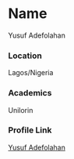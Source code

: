 # Name

Yusuf Adefolahan

### Location

Lagos/Nigeria

### Academics

Unilorin


### Profile Link

[Yusuf Adefolahan](https://github.com/sanxy)

